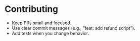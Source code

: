 # Contributing
- Keep PRs small and focused.
- Use clear commit messages (e.g., "feat: add refund script").
- Add tests when you change behavior.
